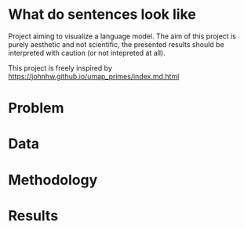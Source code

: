 # What do sentences look like
Project aiming to visualize a language model. The aim of this project is purely aesthetic and not scientific, the presented results should be interpreted with caution (or not intepreted at all).

This project is freely inspired by https://johnhw.github.io/umap_primes/index.md.html

# Problem

# Data

# Methodology

# Results

